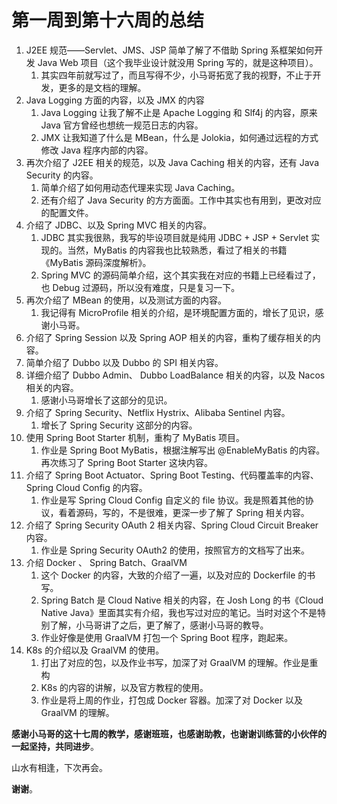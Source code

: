 # 第一周到第十六周的总结

1. J2EE 规范——Servlet、JMS、JSP 简单了解了不借助 Spring 系框架如何开发 Java Web 项目（这个我毕业设计就没用 Spring 写的，就是这种项目）。
   1. 其实四年前就写过了，而且写得不少，小马哥拓宽了我的视野，不止于开发，更多的是文档的理解。
2. Java Logging 方面的内容，以及 JMX 的内容
   1. Java Logging 让我了解不止是 Apache Logging 和 Slf4j 的内容，原来 Java 官方曾经也想统一规范日志的内容。
   2. JMX 让我知道了什么是 MBean，什么是 Jolokia，如何通过远程的方式修改 Java 程序内部的内容。
3. 再次介绍了 J2EE 相关的规范，以及 Java Caching 相关的内容，还有 Java Security 的内容。
   1. 简单介绍了如何用动态代理来实现 Java Caching。
   2. 还有介绍了 Java Security 的方方面面。工作中其实也有用到，更改对应的配置文件。
4. 介绍了 JDBC、以及 Spring MVC 相关的内容。
   1. JDBC 其实我很熟，我写的毕设项目就是纯用 JDBC + JSP + Servlet 实现的。当然，MyBatis 的内容我也比较熟悉，看过了相关的书籍《MyBatis 源码深度解析》。
   2. Spring MVC 的源码简单介绍，这个其实我在对应的书籍上已经看过了，也 Debug 过源码，所以没有难度，只是复习一下。
5. 再次介绍了 MBean 的使用，以及测试方面的内容。
   1. 我记得有 MicroProfile 相关的介绍，是环境配置方面的，增长了见识，感谢小马哥。
6. 介绍了 Spring Session 以及 Spring AOP 相关的内容，重构了缓存相关的内容。
7. 简单介绍了 Dubbo 以及 Dubbo 的 SPI 相关内容。
8. 详细介绍了 Dubbo Admin、 Dubbo LoadBalance 相关的内容，以及 Nacos 相关的内容。
   1. 感谢小马哥增长了这部分的见识。
9. 介绍了 Spring Security、Netflix Hystrix、Alibaba  Sentinel 内容。
   1. 增长了 Spring Security 这部分的内容。
10. 使用 Spring Boot Starter 机制，重构了 MyBatis 项目。
    1. 作业是 Spring Boot MyBatis，根据注解写出 @EnableMyBatis 的内容。再次练习了 Spring Boot Starter 这块内容。
11. 介绍了 Spring Boot Actuator、Spring Boot Testing、代码覆盖率的内容、Spring Cloud Config 的内容。
    1. 作业是写 Spring Cloud Config 自定义的 file 协议。我是照着其他的协议，看着源码，写的，不是很难，更深一步了解了 Spring 相关内容。
12. 介绍了 Spring Security OAuth 2 相关内容、Spring Cloud Circuit Breaker 内容。
    1. 作业是 Spring Security OAuth2 的使用，按照官方的文档写了出来。
13. 介绍 Docker 、 Spring Batch、GraalVM
    1. 这个 Docker 的内容，大致的介绍了一遍，以及对应的 Dockerfile 的书写。
    2. Spring Batch 是 Cloud Native 相关的内容，在 Josh Long 的书《Cloud Native Java》里面其实有介绍，我也写过对应的笔记。当时对这个不是特别了解，小马哥讲了之后，更了解了，感谢小马哥的教导。
    3. 作业好像是使用 GraalVM 打包一个 Spring Boot 程序，跑起来。
14. K8s 的介绍以及 GraalVM 的使用。
    1. 打出了对应的包，以及作业书写，加深了对 GraalVM 的理解。作业是重构
    2. K8s 的内容的讲解，以及官方教程的使用。
    3. 作业是将上周的作业，打包成 Docker 容器。加深了对 Docker 以及 GraalVM 的理解。

**感谢小马哥的这十七周的教学，感谢班班，也感谢助教，也谢谢训练营的小伙伴的一起坚持，共同进步**。

山水有相逢，下次再会。

**谢谢**。
